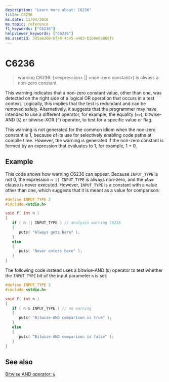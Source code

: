 ```yaml
---
description: "Learn more about: C6236"
title: C6236
ms.date: 11/04/2016
ms.topic: reference
f1_keywords: ["C6236"]
helpviewer_keywords: ["C6236"]
ms.assetid: 3d5ae268-6f40-4c45-a483-b5b0e6a808fc
---
```

# C6236

> warning C6236: (\<expression> \|\| \<non-zero constant>) is always a non-zero constant

This warning indicates that a non-zero constant value, other than one, was detected on the right side of a logical OR operation that occurs in a test context. Logically, this implies that the test is redundant and can be removed safely. Alternatively, it suggests that the programmer may have intended to use a different operator, for example, the equality (`==`), bitwise-AND (`&`) or bitwise-XOR (`^`) operator, to test for a specific value or flag.

This warning is not generated for the common idiom when the non-zero constant is 1, because of its use for selectively enabling code paths at compile time. However, the warning is generated if the non-zero constant is formed by an expression that evaluates to 1, for example, 1 + 0.

## Example

This code shows how warning C6236 can appear. Because `INPUT_TYPE` is not 0, the expression `n || INPUT_TYPE` is always non-zero, and the **`else`** clause is never executed. However, `INPUT_TYPE` is a constant with a value other than one, which suggests that it is meant as a value for comparison:

```cpp
#define INPUT_TYPE 2
#include <stdio.h>

void f( int n )
{
   if ( n || INPUT_TYPE ) // analysis warning C6236
   {
      puts( "Always gets here" );
   }
   else
   {
      puts( "Never enters here" );
   }
}
```

The following code instead uses a bitwise-AND (`&`) operator to test whether the `INPUT_TYPE` bit of the input parameter `n` is set:

```cpp
#define INPUT_TYPE 2
#include <stdio.h>

void f( int n )
{
   if ( n & INPUT_TYPE ) // no warning
   {
      puts( "Bitwise-AND comparison is true" );
   }
   else
   {
      puts( "Bitwise-AND comparison is false" );
   }
}
```

## See also

[Bitwise AND operator: `&`](../cpp/bitwise-and-operator-amp.md)
